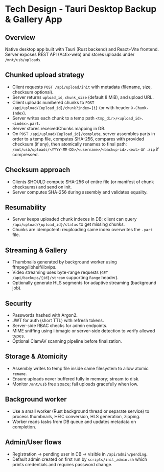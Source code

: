 # Tech Design - Tauri Desktop Backup & Gallery App

## Overview
Native desktop app built with Tauri (Rust backend) and React+Vite frontend. Server exposes REST API (Actix-web) and stores uploads under `/mnt/usb/uploads`.

## Chunked upload strategy
- Client requests `POST /api/upload/init` with metadata (filename, size, checksum optional).
- Server returns `upload_id`, `chunk_size` (default 8 MiB), and upload URL.
- Client uploads numbered chunks to `POST /api/upload/{upload_id}/chunk?index={i}` (or with header `X-Chunk-Index`).
- Server writes each chunk to a temp path `<tmp_dir>/<upload_id>.<index>.part`.
- Server stores receivedChunks mapping in DB.
- On `POST /api/upload/{upload_id}/complete`, server assembles parts in order to a temp file, computes SHA-256, compares with provided checksum (if any), then atomically renames to final path:
  `/mnt/usb/uploads/<YYYY-MM-DD>/<username>/<backup-id>.<ext>` or `.zip` if compressed.

## Checksum approach
- Clients SHOULD compute SHA-256 of entire file (or manifest of chunk checksums) and send on init.
- Server computes SHA-256 during assembly and validates equality.

## Resumability
- Server keeps uploaded chunk indexes in DB; client can query `/api/upload/{upload_id}/status` to get missing chunks.
- Chunks are idempotent: reuploading same index overwrites the `.part` file.

## Streaming & Gallery
- Thumbnails generated by background worker using ffmpeg/libheif/libvips.
- Video streaming uses byte-range requests (`GET /api/backups/{id}/stream` supporting `Range` header).
- Optionally generate HLS segments for adaptive streaming (background job).

## Security
- Passwords hashed with Argon2.
- JWT for auth (short TTL) with refresh tokens.
- Server-side RBAC checks for admin endpoints.
- MIME sniffing using libmagic or server-side detection to verify allowed types.
- Optional ClamAV scanning pipeline before finalization.

## Storage & Atomicity
- Assembly writes to temp file inside same filesystem to allow atomic `rename`.
- Ensure uploads never buffered fully in memory; stream to disk.
- Monitor `/mnt/usb` free space; fail uploads gracefully when low.

## Background worker
- Use a small worker (Rust background thread or separate service) to process thumbnails, HEIC conversion, HLS generation, zipping.
- Worker reads tasks from DB queue and updates metadata on completion.

## Admin/User flows
- Registration -> pending user in DB -> visible in `/api/admin/pending`.
- Default admin created on first run by `scripts/init_admin.sh` which prints credentials and requires password change.

